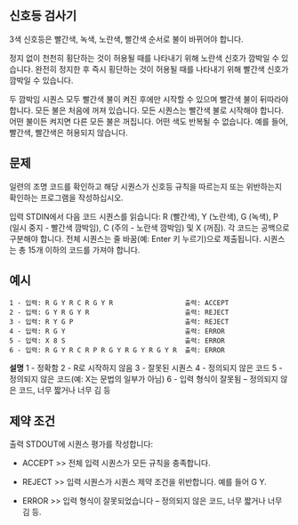 ## 신호등 검사기

3색 신호등은 빨간색, 녹색, 노란색, 빨간색 순서로 불이 바뀌어야 합니다.

정지 없이 천천히 횡단하는 것이 허용될 때를 나타내기 위해 노란색 신호가 깜박일 수 있습니다. 완전히 정지한 후 즉시 횡단하는 것이 허용될 때를 나타내기 위해 빨간색 신호가 깜박일 수 있습니다.

두 깜박임 시퀀스 모두 빨간색 불이 켜진 후에만 시작할 수 있으며 빨간색 불이 뒤따라야 합니다. 모든 불은 처음에 꺼져 있습니다. 모든 시퀀스는 빨간색 불로 시작해야 합니다. 어떤 불이든 켜지면 다른 모든 불은 꺼집니다. 어떤 색도 반복될 수 없습니다. 예를 들어, 빨간색, 빨간색은 허용되지 않습니다.

## 문제

일련의 조명 코드를 확인하고 해당 시퀀스가 신호등 규칙을 따르는지 또는 위반하는지 확인하는 프로그램을 작성하십시오.

입력 STDIN에서 다음 코드 시퀀스를 읽습니다: R (빨간색), Y (노란색), G (녹색), P (일시 중지 - 빨간색 깜박임), C (주의 - 노란색 깜박임) 및 X (꺼짐). 각 코드는 공백으로 구분해야 합니다. 전체 시퀀스는 줄 바꿈(예: Enter 키 누르기)으로 제출됩니다. 시퀀스는 총 15개 이하의 코드를 가져야 합니다.

## 예시

```text
1 - 입력: R G Y R C R G Y R                  출력: ACCEPT
2 - 입력: G Y R G Y R                        출력: REJECT
3 - 입력: R Y G P                            출력: REJECT
4 - 입력: R G Y                              출력: ERROR
5 - 입력: X 8 S                              출력: ERROR
6 - 입력: R G Y R C R P R G Y R G Y R G Y R  출력: ERROR
```

**설명**
1 - 정확함
2 - R로 시작하지 않음
3 - 잘못된 시퀀스
4 - 정의되지 않은 코드
5 - 정의되지 않은 코드(예: X는 문법의 일부가 아님)
6 - 입력 형식이 잘못됨 – 정의되지 않은 코드, 너무 짧거나 너무 김 등

## 제약 조건

출력 STDOUT에 시퀀스 평가를 작성합니다:

- ACCEPT >> 전체 입력 시퀀스가 모든 규칙을 충족합니다.

- REJECT >> 입력 시퀀스가 시퀀스 제약 조건을 위반합니다. 예를 들어 G Y.

- ERROR >> 입력 형식이 잘못되었습니다 – 정의되지 않은 코드, 너무 짧거나 너무 김 등.

